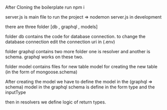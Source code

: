 After Cloning the boilerplate
run npm i

server.js is main file 
to run the project => nodemon server.js in development

there are three folder [db , graphql , models]

folder db contains the code for database connection.
to change the database connection edit the connection uri in (.env)

folder graphql contains two more folder one is resolver and another is schema.
graphql works on these two.

folder model contains files for new table model
for creating the new table (in the form of mongoose.schema)

After creating the model we have to define the model in the (graphql => schema)
model in the graphql schema is define in the form type and the inputType

then in resolvers we define logic of return types.



